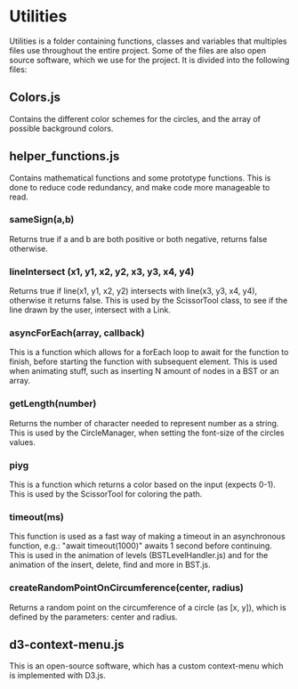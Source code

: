 # Utilities

Utilities is a folder containing functions, classes and variables that multiples files use throughout the entire project. Some of the files are also open source software, which we use for the project. It is divided into the following files:

## Colors.js

Contains the different color schemes for the circles, and the array of possible background colors.

## helper_functions.js

Contains mathematical functions and some prototype functions. This is done to reduce code redundancy, and make code more manageable to read.

### sameSign(a,b)
Returns true if a and b are both positive or both negative, returns false otherwise.

### lineIntersect (x1, y1, x2, y2, x3, y3, x4, y4)
Returns true if line(x1, y1, x2, y2) intersects with line(x3, y3, x4, y4), otherwise it returns false. This is used by the ScissorTool class, to see if the line drawn by the user, intersect with a Link. 

### asyncForEach(array, callback)
This is a function which allows for a forEach loop to await for the function to finish, before starting the function with subsequent element. This is used when animating stuff, such as inserting N amount of nodes in a BST or an array.

### getLength(number)
Returns the number of character needed to represent number as a string. This is used by the CircleManager, when setting the font-size of the circles values.

### piyg
This is a function which returns a color based on the input (expects 0-1). This is used by the ScissorTool for coloring the path. 

### timeout(ms)
This function is used as a fast way of making a timeout in an asynchronous function, e.g.: "await timeout(1000)" awaits 1 second before continuing. This is used in the animation of levels (BSTLevelHandler.js) and for the animation of the insert, delete, find and more in BST.js.

### createRandomPointOnCircumference(center, radius)
Returns a random point on the circumference of a circle (as [x, y]), which is defined by the parameters: center and radius.

## d3-context-menu.js
This is an open-source software, which has a custom context-menu which is implemented with D3.js.

